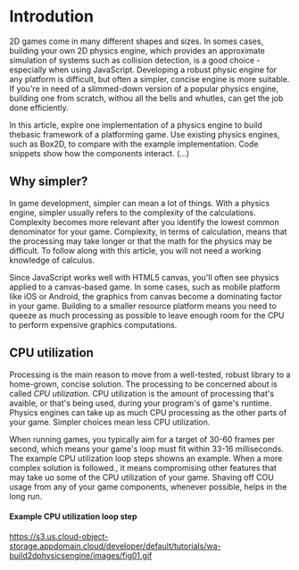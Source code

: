 # Introdution 

2D games come in many different shapes and sizes. In somes cases, building your own 2D physics engine, which provides an approximate simulation of systems such as collision detection, is a good choice - especially when using JavaScript. Developing a robust physic engine for any platform is difficult, but often a simpler, concise engine is more suitable. If you're in need of a slimmed-down version of a popular physics engine, building one from scratch, withou all the bells and whutles, can get the job done efficiently.

In this article, explre one implementation of a physics engine to build thebasic framework of a platforming game. Use existing physics engines, such as Box2D, to compare with the example implementation. Code snippets show how the components interact. (...)

## Why simpler?

In game development, simpler can mean a lot of things. With a physics engine, simpler usually refers to the complexity of the calculations. Complexity becomes more relevant after you identify the lowest common denominator for your game. Complexity, in terms of calculation, means that the processing may take longer or that the math for the physics may be difficult. To follow along with this article, you will not need a working knowledge of calculus.

Since JavaScript works well with HTML5 canvas, you'll often see physics applied to a canvas-based game. In some cases, such as mobile platform like iOS or Android, the graphics from canvas become a dominating factor in your game. Building to a smaller resource platform means you need to queeze as much processing as possible to leave enough room for the CPU to perform expensive graphics computations.

## CPU utilization 

Processing is the main reason to move from a well-tested, robust library to a home-grown, concise solution. The processing to be concerned about is called _CPU utilization_. CPU utilization is the amount of processing that's avaible, or that's being used, during your program's of game's runtime. Physics engines can take up as much CPU processing as the other parts of your game. Simpler choices mean less CPU utilization.

When running games, you typically aim for a target of 30-60 frames per second, which means your game's loop must fit within 33-16 milliseconds. The example CPU utilization loop steps showns an example. When a more complex solution is followed., it means compromising other features that may take uo some of the CPU utilization of your game. Shaving off COU usage from any of your game components, whenever possible, helps in the long run.

#### Example CPU utilization loop step

https://s3.us.cloud-object-storage.appdomain.cloud/developer/default/tutorials/wa-build2dphysicsengine/images/fig01.gif


